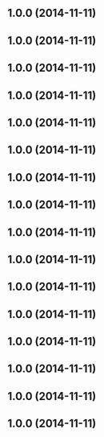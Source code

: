 ## 1.0.0 (2014-11-11)


## 1.0.0 (2014-11-11)


## 1.0.0 (2014-11-11)


## 1.0.0 (2014-11-11)


## 1.0.0 (2014-11-11)


## 1.0.0 (2014-11-11)


## 1.0.0 (2014-11-11)


## 1.0.0 (2014-11-11)


## 1.0.0 (2014-11-11)


## 1.0.0 (2014-11-11)


## 1.0.0 (2014-11-11)


## 1.0.0 (2014-11-11)


## 1.0.0 (2014-11-11)


## 1.0.0 (2014-11-11)


## 1.0.0 (2014-11-11)


## 1.0.0 (2014-11-11)

